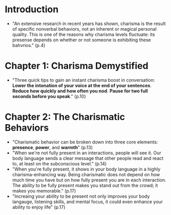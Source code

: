 # Introduction

* "An extensive research in recent years has shown, charisma is the result of specific nonverbal behaviors, not an inherent or magical personal quality. This is one of the reasons why charisma levels fluctuate: its presense depends on whether or not someone is exhibiting these bahvrios." (p.4)

# Chapter 1: Charisma Demystified

* "Three quick tips to gain an instant charisma boost in conversation: **Lower the intonation of your voice at the end of your sentences**. **Reduce how quickly and how often you nod**. **Pause for two full seconds before you speak**." (p.10)

# Chapter 2: The Charismatic Behaviors

* "Charismatic behavior can be broken down into three core elements: **presence**, **power**, and **warmth**" (p.13)
* "When we're not fully present in an interactions, people will see it. Our body language sends a clear message that other people read and react to, at least on the subconscious level." (p.14)
* "When you're fully present, it shows in your body language in a highly charisma-enhancing way. Being charismatic does not depend on how much time you have but on how fully present you are in each interaction. The ability to be fully present makes you stand out from the crowd; it makes you memorable." (p.17)
* "Increaing your ability to be present not only improves your body langauge, listening skills, and mental focus, it could even enhance your ability to enjoy life" (p.17)
